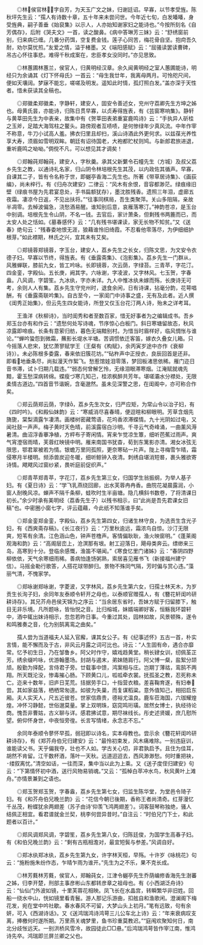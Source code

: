 <!-- { "loadSidebar": true } -->
　　◎林侯官林，字自芳，为天玉广文之妹，归谢廷诏。早寡，以节孝受旌。陈秋坪先生云：“孺人有诗数十章，五十年来未尝问世。今年近七旬，白发皤皤，身受旌典，嗣子善垂《始裒集》以示人，人亦始知谢家妇之能诗也。”今按所刻名《自芳偶存》，后附《哭夫文》一首，读之酸鼻。《病中答琳芳三妹》云：“舒绣窗前别，归来病已缠。几番分药饵，空复费金钱。莲子心同苦，梅花骨自坚。抱疴吾久耐，劝尔莫忧煎。”友爱之情，溢于楮墨。又《端阳感赋》云：“屈骚读罢读曹碑，吊古心怀往事悲。难得千秋成案在，忠臣孝女没同时。”亦见思致。

　　◎林蕙圃林蕙兰，侯官人，归黄明经汉章。余久闻黄明经之室人蕙圃能诗，明经只为余诵其《灯下怀母氏》一首云：“母生我廿年，我离母两月。可怜咫尺间，便如天壤阔。梦寐不能忘，嗟嗟及明发。遥知此时情，孤灯照白发。”盖亦深于天性者。惜未获读其全稿也。

　　◎郑徽柔郑徽柔，字静轩，建安人，固安令善述女，兖州守荔卿先生方坤之姊也。母黄氏昙，亦能诗，归陈日贯早寡，以贞寿得旌表，有《芸窗寒响集》。静轩与黄莘田先生为中表亲，故集中有《贺莘田表弟重宴鹿鸣诗》云：“手执异人斫桂之玉斧，足踏大海驾柱之鳌头。路傍观者互啧啧，是何惨绿年少真风流。中年作宰不称意，牛刀小试高人羞。拂衣归里且却扫，溪山诗酒此外更何求。以兹葆光养性享大寿，须眉如雪明双眸。朝廷有诏待国老，大袍都贮杖则鸠。与新郎君旅进退，重听鹿鸣之呦呦。”倜傥不凡，可以想见其才调矣！

　　◎郑翰莼郑翰莼，建安人，字秋羹。承其父新蘩令石幢先生（方城）及叔父荔乡先生之教，以通诗礼名家，归山阴令林培根先生其茂，以内政佐其循声。早寡，自课其二子，皆有令名称于世，即樾亭香海二先生也。所著《带草居诗集》、《画荻编》，尚未梓行。有《归舟次建安》二律云：“风木有余恨，音容都渺茫。绿痕缘旧壁（绿痕书屋为先君宴息处，手书扁额犹存），墨沈胜残香。遗照三年泪，虚廊五夜霜。凄凉今日返，不见出扶将。”“往事同棋局，吾生类聚萍。关山多阻隔，亲故半凋零。去棹波偏急，浇愁酒易醒。谁知别后意，哀雁落寒汀。”神韵苍凉，是玉台中别调。培根先生令山阴，不名一钱。去官后，家计萧条，但剩残书两簏而已，而太安人处之恬如。《墓春感怀》云：“几有残书堪课读，家无长物不知贫。”又《送春》绝句云：“残春委地恨无涯，狼藉谁怜旧绮霞。不忍看他零落尽，为伊细细护根芽。”如此襟期，林氏之兴，宜其未有艾矣。

　　◎郑镜蓉郑镜蓉，字玉台，建安人，荔乡先生之长女，归陈文思，为文安令衣德子妇。早寡以节终，得旌表。有《垂露斋集》、《泡影集》。荔乡先生一门群从，风雅蝉联，膝前九女，皆工吟咏。长即镜蓉，次云荫，字绿苔。三青苹，字花汀。四金銮，字殿仙。五长庚，阙其字。六咏谢，字凌波，又字林风。七玉贺，字春盎。八风调，字碧笙。九冰纨，字亦未详。九人中惟冰纨未嫁而殇，长庚诗无可考，余则人人有集。荔乡先生守兖州时，退食余闲，日有诗课，拈毫分韵，花萼唱酬，有《垂露斋联吟集》。自古至今，一家闺门中诗事之盛，无有及此者。近人撰《闺秀正始集》，但云先生四女能诗，所登又仅玉台花汀两人诗，殆未之详考耳。

　　王渔洋《秋柳诗》，当时闺秀和者至数百家，惜无好事者为之编辑成书。吾乡郑玉台亦有和作云：“遗愁何处写诗魂，节序惊心白板门。斜日寒塘留故态，秋风凉露即啼痕。长条有意萦归舫，暮色无端黯别村。为惜当时眉样好，临风惆怅与谁论。”“蝉吟蛩怨到微霜，蘸影长堤水半塘。苦调惯依迁客笛，嫁衣久叠女儿箱。只今摇落人悲宋，犹忆萧寥赋学王（王粲有《构赋》，余丙寅岁途中亦作《衰柳诗》）。未必陈根多委露，春来依旧簇花坊。”“砧杵声中正授衣，良辰回首是还非。即看地垂条尽，尚拟漫天作絮飞。愁惹馆娃泪零落，梦回板渚思依稀。雁门迩日音书滞，试卜归期几载违。”“弱态何曾解乞怜，无缘泪眼滞寒烟。江淹赋就魂先黯，霍玉愁深病转绵。蝶瘦づ寒几知己，桂浓枫醉共芳年。堪嗟灞水分襟处，无限柔情古道边。”四首音节谐婉，含毫邈然。虽未见深警之思，在闺阁中，亦可称合作矣。

　　◎郑云荫郑云荫，字绿，荔乡先生次女，归严应矩，为常山令以治子妇，有《四时吟》。《和殿仙妹韵》云：“寒威消尽喜春晴，便逗暄和柳眼明。芳草含烟先旖旎，棠梨滴露乍凄清。画楼树密藏莺语，花坞香浓滞蝶情。九十光阴如过电，又闻社鼓一声声。梅子黄时天色晴，前溪露宿白沙明。千寻云气奇峰涌，一曲薰风溽暑清。曲沼浮香搴净植，方枰布子寄闲情。宵来乍觉凉生簟，细听芭蕉过雨声。爽气宵澄宿雨晴，芙蓉红映镜中明。雁来南国书犹杳，荀到东篱影亦清。湘女冰弦无限思，鄂君翠被若为情。银蟾万里同孤照，更奈寒砧一片声。陇上寻梅雪乍晴，霜侵寒月半楼明。频添兽炭迎冬暖，细听鲸钟入夜清。刺绣自堪消短晷，裹头雅欲寄诗情。飕飕风过窗纱紧，畏听庭前促织声。”

　　◎郑青苹郑青苹，字花汀，荔乡先生第三女，归国学生翁振纲，为举人基子妇。有《夏日诗》云：“学飞乳燕绕回廊，出水芙蓉冉冉香。曲院花凝晨露润，小窗人耐晚风凉。蝉声不隔千条柳，蛙吹时生半亩塘。隐几横斜书数卷，了将清课日初长。”余少时承有美明经（荔香先生子）以残书相示，曰“此尚是吾先君课女旧稿”也。中密圈小窗七字，评云蕴藉，今此纸不知落谁手矣。

　　◎郑金銮郑金銮，字殿仙，荔乡先生第四女，归诸生林守良，为选贡生含光子妇，有《西爽斋存稿》。《长江夜行》云：“万里秋逾远，霜浓鸟自惊。沙汀无限爽，短苇有余清。江色涵山色，钟声苍橹声。客情偏耿耿，渔火映窗明。”《蓬莱阁观海和韵》云：“高阁层峦上，沧溟那有垠。射工迎落日，飓母类奔云。缥缈来三岛，高寒到十分。登临余感慨，渔笛不堪闻。”《寒食忆里门诸姊》云：“春阴四野柳依依，天气余寒细雨稀。善病怕逢饧粥熟，索居喜见雁书飞（新接福州建宁信）。马摇金勒行歌答，人搭花球带醉归。景物不殊同气隔，芳时偏与赏心违。”藻丽气清，不愧家学。

　　◎郑咏谢郑咏谢，字菱波，又字林风，荔乡先生第六女，归孺士林天木，为岁贡生长洵子妇，余同年友泰顺令轩开之母也，以泰顺官赠孺人，有《簪花轩闺吟研耕诗存》。其兄芥舟邑侯天锦为之序云：“当余居东省时，吾妹方赋于归留膝下，触目无非乐境。凡所题咏，皆怡悦之音。比归榕城，妹婿端卿好客，恒觞我环碧轩中，酒中辄出妹诗相示，忽忽若昨日事。今重过其处，园林如故，风景顿殊，遂令和鸣雅奏之音，化为别鹄离鸾之曲矣。”

　　孺人尝为当道福夫人延入官廨，课其女公子。有《纪事述怀》五古一首，朴实言情，能不懈而及于古，非风云月露之词可比也。诗云：“人生固有命，遇合亦靡常。忆予初生日，乃在邹鲁乡。阿父时作守，嬉戏趋黄堂。稍长肄女训，纫佩荃芷芳。绣余缀吟咏，优游翰墨场。封胡与遏末，弟妹随肩行。阿父博一粲，盐絮分颉颃。殷勤为择配，言侍君子旁。廿载事中馈，鸿案相与庄。岂期丁薄祜，鸾鹄不两翔。所天既沦没，惨毒摧心肠。下顾黄口儿，呱呱牵衣裳。抚孤圣之教，忍死称未亡。迩来十数年，旧庐日芜荒。拮据劳手口，十指营衣粮。差喜鞠育遂，有妇奉尝。其如家益落，栖栖常匆遑。如彼为失巢，而复谋稻粱。意外值知己，相招启东厢。夫人实天人，尺五近彼苍。世家信鼎贵，德裕尤温良。鹿车莅海国，六珈耀煌煌。冲怀习静懿，世俗邈莫量。掌上双明珠，窈窕鸣珩璜。居然女博士，执经待论商。愧吾非曹姑，古义聊与详。感君拂试意，期尽袜线长。彤史述贤媛，庶几慰所望。俯仰怀身世，中夜恒旁徨。长言写情绪，永念志不忘。”

　　余同年泰顺令蓼怀早孤，弱冠即以诗名，实本母教也。尝示余《簪花轩闺吟研耕诗存》，有《郑芥舟伯兄归建安》云：“最怜初束发，风木痛难除。一别违庭训，谁能读父书。天乎偏我夺，壮也不人如。学古关心切，非君孰启予。且住为佳耳，胡然不肯留。江干数杯酒，落叶一天秋。远道迢迢去，西风渺渺愁。何时重把袂，缕叙离忧。”清空如话，一往而深，集中当以此为上乘。又《送子度侄归建安》句云：“下第情怀初中酒，送行风物易销魂。”又云：“孤棹白苹冲水鸟，秋风黄叶上滩舟。”亦情景兼到之语也。

　　◎郑玉贺郑玉贺，字春盎，荔乡先生第七女，归监生陈华堂，为堂邑令琦子妇。有《和芥舟伯兄晚兰韵》云：“花信今朝已後期，香称王者尚清奇。红芽漫忆千丛茂，粉蝶犹余两翅差（苏子由诗‘仰羡飞鸿两翅差’）。词客鼓琴称独绝，骚人结佩正相宜。看君谱就金兰契，桃李何尝异昔时。”自注云：“时伯兄门下士，和此题者以百计。”

　　◎郑风调郑风调，字碧笙，荔乡先生第八女，归陈廷俊，为国学生高春子妇。有《和伯兄晚兰韵》云：“剩有古瓶相澹对，最宜短鬓与参差。”风调自好。

　　◎郑冰纨郑冰纨，荔乡先生第九女，许字林天桓，早殇。十许岁《咏桃花》句云：“施粉施朱纷作态，乍晴乍雨为谁开。”先生为之不乐，果不克长成。

　　◎林芳蕤林芳蕤，侯官人，郑翰莼女，江津令樾亭先生乔荫编修香海先生澍蕃之姊，归李开楚，刑部主事彦彬山东都转彦章之祖母也。有《小西湖泛舟诗》云：“仙仙门外波如镜，十里芙蓉花相映。凤飞长在水晶宫，转瞬繁华非旧姓。回船一绕水中山，恍如镜里看青鬟。游人那记乐游曲，扣舷自和渔歌闲。澄澜阁下梅花发，宛在堂中吟社歇。春水春风不可留，大梦山头上初月。”笔有远致，句有余妍，可入《西湖诗话》。又《送鸿瑞鸿诗鸿萼三儿公车北上诗》云：“年来衰病叹支离，捧檄何时遂所期。万里燕关魂梦里，鱼书珍重莫教迟。”“庭闱欢聚知何日，南北分歧怅远天。一别洪桥风雪冷，故园徒此□□悬。”后鸿瑞鸿萼皆作宰江南，惟鸿诗先卒。鸿瑞即兰屏兰卿之父也。

